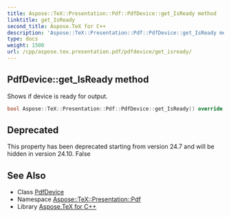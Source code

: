 ```yaml
---
title: Aspose::TeX::Presentation::Pdf::PdfDevice::get_IsReady method
linktitle: get_IsReady
second_title: Aspose.TeX for C++
description: 'Aspose::TeX::Presentation::Pdf::PdfDevice::get_IsReady method. Shows if device is ready for output in C++.'
type: docs
weight: 1500
url: /cpp/aspose.tex.presentation.pdf/pdfdevice/get_isready/
---
```

## PdfDevice::get_IsReady method


Shows if device is ready for output.

```cpp
bool Aspose::TeX::Presentation::Pdf::PdfDevice::get_IsReady() override
```


## Deprecated
This property has been deprecated starting from version 24.7 and will be hidden in version 24.10. False 

## See Also

* Class [PdfDevice](../)
* Namespace [Aspose::TeX::Presentation::Pdf](../../)
* Library [Aspose.TeX for C++](../../../)
